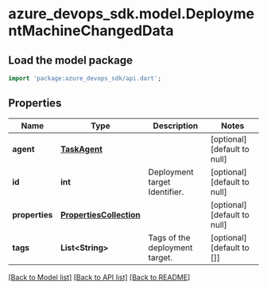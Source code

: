 # azure_devops_sdk.model.DeploymentMachineChangedData

## Load the model package
```dart
import 'package:azure_devops_sdk/api.dart';
```

## Properties
Name | Type | Description | Notes
------------ | ------------- | ------------- | -------------
**agent** | [**TaskAgent**](TaskAgent.md) |  | [optional] [default to null]
**id** | **int** | Deployment target Identifier. | [optional] [default to null]
**properties** | [**PropertiesCollection**](PropertiesCollection.md) |  | [optional] [default to null]
**tags** | **List&lt;String&gt;** | Tags of the deployment target. | [optional] [default to []]

[[Back to Model list]](../README.md#documentation-for-models) [[Back to API list]](../README.md#documentation-for-api-endpoints) [[Back to README]](../README.md)


